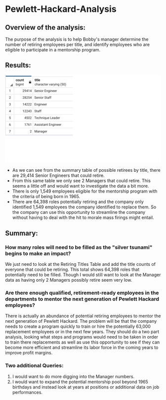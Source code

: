 # Pewlett-Hackard-Analysis

## Overview of the analysis: 

The purpose of the analysis is to help Bobby's manager determine the number of retiring employees per title, and identify employees who are eligible to participate in a mentorship program.

## Results: 
![Pewlett_Hackard_Analysis](Resources/Retiring_Titles_Table.png)
- As we can see from the summary table of possible retirees by title, there are 29,414 Senior Engineers that could retire. 
- From this same table we only see 2 Managers that could retire. This seems a little off and would want to investigate the data a bit more.
- There is only 1,549 employees eligible for the mentorship program with the criteria of being born in 1965.
- There are 64,398 roles potentially retiring and the company only identified 1,549 employees the company identified to replace them. So the company can use this opportunity to streamline the company without having to deal with the hit to morale mass firings might entail.

## Summary: 

### How many roles will need to be filled as the "silver tsunami" begins to make an impact?

We just need to look at the Retiring Titles Table and add the title counts of everyone that could be retiring. This total shows 64,398 roles that potentially need to be filled. Though I would still want to look at the Manager data as having only 2 Managers possibly retire seem very low.

### Are there enough qualified, retirement-ready employees in the departments to mentor the next generation of Pewlett Hackard employees?

There is actually an abundance of potential retiring employees to mentor the next generation of Pewlett Hackard. The problem will be that the company needs to create a program quickly to train or hire the potentially 63,000 replacement employees or in the next few years. They should do a two part analysis, looking what steps and programs would need to be taken in order to train there replacements as well as use this opportunity to see if they can become more efficient and streamline its labor force in the coming years to improve profit margins. 

### Two additional Queries:

1. I would want to do more digging into the Manager numbers.
2. I would want to expand the potential mentorship pool beyond 1965 birthdays and instead look at years at positions or additional data on job performances.
